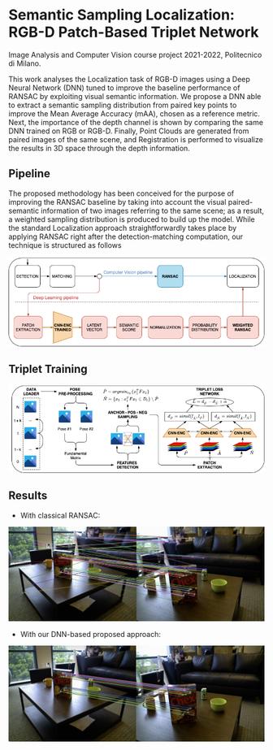 # Semantic Sampling Localization: RGB-D Patch-Based Triplet Network
Image Analysis and Computer Vision course project 2021-2022, Politecnico di Milano.

This work analyses the Localization task of RGB-D images using a Deep Neural Network (DNN) tuned to improve the baseline performance of RANSAC by exploiting visual semantic information. We propose a DNN able to extract a semantic sampling distribution from paired key points to improve the Mean Average Accuracy (mAA), chosen as a reference metric. Next, the importance of the depth channel is shown by comparing the same DNN trained on RGB or RGB-D. Finally, Point Clouds are generated from paired images of the same scene, and Registration is performed to visualize the results in 3D space through the depth information.

## Pipeline

The proposed methodology has been conceived for the purpose of improving the RANSAC baseline by taking into account the visual paired-semantic information of two images referring to the same scene; as a result, a weighted sampling distribution is produced to build up the model.
While the standard Localization approach straightforwardly takes place by applying RANSAC right after the detection-matching computation, our technique is structured as follows

![](Images/pipelines.png)

## Triplet Training

![](Images/dnn_triplet_training.png)

## Results
- With classical RANSAC:

![](Images/normal.png)

- With our DNN-based proposed approach: 

![](Images/dnn.png)
